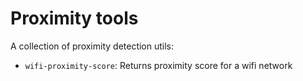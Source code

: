 # Proximity tools

A collection of proximity detection utils:

 - `wifi-proximity-score`: Returns proximity score for a wifi network
